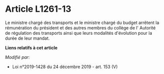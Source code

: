 # Article L1261-13

Le ministre chargé des transports et le ministre chargé du budget arrêtent la rémunération du président et des autres membres
du collège de l' Autorité de régulation des transports ainsi que leurs modalités d'évolution pour la durée de leur mandat.

**Liens relatifs à cet article**

_Modifié par_:

  - Loi n°2019-1428 du 24 décembre 2019 - art. 153 (V)
